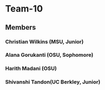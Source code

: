 # Team-10

## Members

### Christian Wilkins (MSU, Junior)
### Alana Gorukanti (OSU, Sophomore)
### Harith Madani (OSU)
### Shivanshi Tandon(UC Berkley, Junior)
